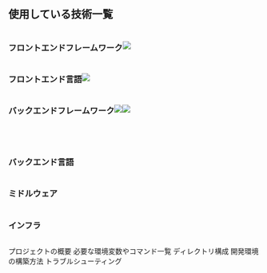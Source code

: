 <h2>使用している技術一覧</h2>
<div style="display:flex; align-items:center;">
  <h3>フロントエンドフレームワーク</h3>
  <img src="https://img.shields.io/badge/-Ejs-B4CA65.svg?logo=ejs&style=for-the-badge&logoColor=white">
</div>
<div style="display:flex; align-items:center;">
  <h3>フロントエンド言語</h3>
  <img src="https://img.shields.io/badge/-JavaScript-F7DF1E.svg?logo=JavaScript&style=for-the-badge&logoColor=white">
  
</div>
<div style="display:flex; align-items:center;">
  <h3>バックエンドフレームワーク</h3>
  <img src="https://img.shields.io/badge/-Node.js-339933.svg?logo=node.js&style=for-the-badge&logoColor=white">
  <img src="https://img.shields.io/badge/-express-339933.svg?logo=node.js&style=plastic">
</div>
<div style="display:flex; align-items:center;">
  <h3></h3>
</div>
<div style="display:flex; align-items:center;">
  <h3>バックエンド言語</h3>
</div>
<div style="display:flex; align-items:center;">
  <h3>ミドルウェア</h3>
</div>
<div style="display:flex; align-items:center;">
  <h3>インフラ</h3>
</div>

プロジェクトの概要
必要な環境変数やコマンド一覧
ディレクトリ構成
開発環境の構築方法
トラブルシューティング
